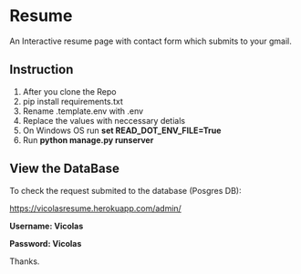 # Resume
An Interactive resume page with contact form which submits to your gmail.

## Instruction
1. After you clone the Repo
2. pip install requirements.txt
3. Rename .template.env with .env
4. Replace the values with neccessary detials
5. On Windows OS run **set READ_DOT_ENV_FILE=True**
6. Run **python manage.py runserver**

## View the DataBase

To check the request submited to the database (Posgres DB):

https://vicolasresume.herokuapp.com/admin/

**Username: Vicolas**

**Password: Vicolas**

Thanks.
